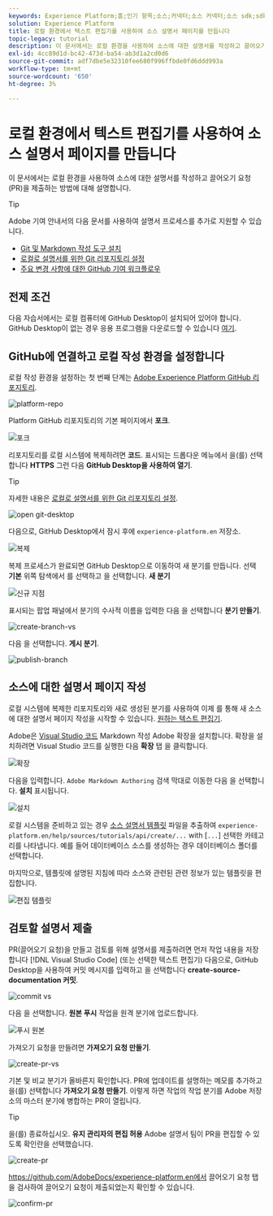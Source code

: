 ```yaml
---
keywords: Experience Platform;홈;인기 항목;소스;커넥터;소스 커넥터;소스 sdk;sdk;SDK
solution: Experience Platform
title: 로컬 환경에서 텍스트 편집기를 사용하여 소스 설명서 페이지를 만듭니다
topic-legacy: tutorial
description: 이 문서에서는 로컬 환경을 사용하여 소스에 대한 설명서를 작성하고 끌어오기 요청(PR)을 제출하는 방법에 대해 설명합니다.
exl-id: 4cc89d1d-bc42-473d-ba54-ab3d1a2cd0d6
source-git-commit: adf7dbe5e32310fee680f996ffbde0fd6ddd993a
workflow-type: tm+mt
source-wordcount: '650'
ht-degree: 3%

---
```


# 로컬 환경에서 텍스트 편집기를 사용하여 소스 설명서 페이지를 만듭니다

이 문서에서는 로컬 환경을 사용하여 소스에 대한 설명서를 작성하고 끌어오기 요청(PR)을 제출하는 방법에 대해 설명합니다.

>[!TIP]
>
>Adobe 기여 안내서의 다음 문서를 사용하여 설명서 프로세스를 추가로 지원할 수 있습니다. <ul><li>[Git 및 Markdown 작성 도구 설치](https://experienceleague.adobe.com/docs/contributor/contributor-guide/setup/install-tools.html?lang=en)</li><li>[로컬로 설명서를 위한 Git 리포지토리 설정](https://experienceleague.adobe.com/docs/contributor/contributor-guide/setup/local-repo.html?lang=en)</li><li>[주요 변경 사항에 대한 GitHub 기여 워크플로우](https://experienceleague.adobe.com/docs/contributor/contributor-guide/setup/full-workflow.html?lang=en)</li></ul>

## 전제 조건

다음 자습서에서는 로컬 컴퓨터에 GitHub Desktop이 설치되어 있어야 합니다. GitHub Desktop이 없는 경우 응용 프로그램을 다운로드할 수 있습니다 [여기](https://desktop.github.com/).

## GitHub에 연결하고 로컬 작성 환경을 설정합니다

로컬 작성 환경을 설정하는 첫 번째 단계는 [Adobe Experience Platform GitHub 리포지토리](https://github.com/AdobeDocs/experience-platform.en).

![platform-repo](../assets/platform-repo.png)

Platform GitHub 리포지토리의 기본 페이지에서 **포크**.

![포크](../assets/fork.png)

리포지토리를 로컬 시스템에 복제하려면 **코드**. 표시되는 드롭다운 메뉴에서 을(를) 선택합니다 **HTTPS** 그런 다음 **GitHub Desktop을 사용하여 열기**.

>[!TIP]
>
>자세한 내용은 [로컬로 설명서를 위한 Git 리포지토리 설정](https://experienceleague.adobe.com/docs/contributor/contributor-guide/setup/local-repo.html?lang=en#create-a-local-clone-of-the-repository).

![open git-desktop](../assets/open-git-desktop.png)

다음으로, GitHub Desktop에서 잠시 후에 `experience-platform.en` 저장소.

![복제](../assets/cloning.png)

복제 프로세스가 완료되면 GitHub Desktop으로 이동하여 새 분기를 만듭니다. 선택 **기본** 위쪽 탐색에서 를 선택하고 을 선택합니다. **새 분기**

![신규 지점](../assets/new-branch.png)

표시되는 팝업 패널에서 분기의 수사적 이름을 입력한 다음 을 선택합니다 **분기 만들기**.

![create-branch-vs](../assets/create-branch-vs.png)

다음 을 선택합니다. **게시 분기**.

![publish-branch](../assets/publish-branch.png)

## 소스에 대한 설명서 페이지 작성

로컬 시스템에 복제한 리포지토리와 새로 생성된 분기를 사용하여 이제 를 통해 새 소스에 대한 설명서 페이지 작성을 시작할 수 있습니다. [원하는 텍스트 편집기](https://experienceleague.adobe.com/docs/contributor/contributor-guide/setup/install-tools.html?lang=en#understand-markdown-editors).

Adobe은 [Visual Studio 코드](https://code.visualstudio.com/) Markdown 작성 Adobe 확장을 설치합니다. 확장을 설치하려면 Visual Studio 코드를 실행한 다음 **확장** 탭 을 클릭합니다.

![확장](../assets/extension.png)

다음을 입력합니다. `Adobe Markdown Authoring` 검색 막대로 이동한 다음 을 선택합니다. **설치** 표시됩니다.

![설치](../assets/install.png)

로컬 시스템을 준비하고 있는 경우 [소스 설명서 템플릿](../assets/api-template.zip) 파일을 추출하여 `experience-platform.en/help/sources/tutorials/api/create/...` with [`...`] 선택한 카테고리를 나타냅니다. 예를 들어 데이터베이스 소스를 생성하는 경우 데이터베이스 폴더를 선택합니다.

마지막으로, 템플릿에 설명된 지침에 따라 소스와 관련된 관련 정보가 있는 템플릿을 편집합니다.

![편집 템플릿](../assets/edit-template.png)

## 검토할 설명서 제출

PR(끌어오기 요청)을 만들고 검토를 위해 설명서를 제출하려면 먼저 작업 내용을 저장합니다 [!DNL Visual Studio Code] (또는 선택한 텍스트 편집기) 다음으로, GitHub Desktop을 사용하여 커밋 메시지를 입력하고 을 선택합니다 **create-source-documentation 커밋**.

![commit vs](../assets/commit-vs.png)

다음 을 선택합니다. **원본 푸시** 작업을 원격 분기에 업로드합니다.

![푸시 원본](../assets/push-origin.png)

가져오기 요청을 만들려면 **가져오기 요청 만들기**.

![create-pr-vs](../assets/create-pr-vs.png)

기본 및 비교 분기가 올바른지 확인합니다. PR에 업데이트를 설명하는 메모를 추가하고 을(를) 선택합니다 **가져오기 요청 만들기**. 이렇게 하면 작업의 작업 분기를 Adobe 저장소의 마스터 분기에 병합하는 PR이 열립니다.

>[!TIP]
>
>을(를) 종료하십시오. **유지 관리자의 편집 허용** Adobe 설명서 팀이 PR을 편집할 수 있도록 확인란을 선택했습니다.

![create-pr](../assets/create-pr.png)

https://github.com/AdobeDocs/experience-platform.en에서 끌어오기 요청 탭을 검사하여 끌어오기 요청이 제출되었는지 확인할 수 있습니다.

![confirm-pr](../assets/confirm-pr.png)
